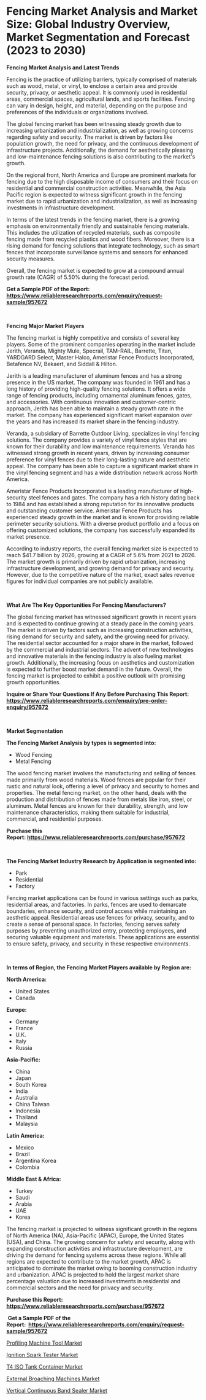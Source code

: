 <p><h1>Fencing Market Analysis and Market Size: Global Industry Overview, Market Segmentation and Forecast (2023 to 2030)</h1></p><p><strong>Fencing Market Analysis and Latest Trends</strong></p>
<p><p>Fencing is the practice of utilizing barriers, typically comprised of materials such as wood, metal, or vinyl, to enclose a certain area and provide security, privacy, or aesthetic appeal. It is commonly used in residential areas, commercial spaces, agricultural lands, and sports facilities. Fencing can vary in design, height, and material, depending on the purpose and preferences of the individuals or organizations involved.</p><p>The global fencing market has been witnessing steady growth due to increasing urbanization and industrialization, as well as growing concerns regarding safety and security. The market is driven by factors like population growth, the need for privacy, and the continuous development of infrastructure projects. Additionally, the demand for aesthetically pleasing and low-maintenance fencing solutions is also contributing to the market's growth.</p><p>On the regional front, North America and Europe are prominent markets for fencing due to the high disposable income of consumers and their focus on residential and commercial construction activities. Meanwhile, the Asia Pacific region is expected to witness significant growth in the fencing market due to rapid urbanization and industrialization, as well as increasing investments in infrastructure development.</p><p>In terms of the latest trends in the fencing market, there is a growing emphasis on environmentally friendly and sustainable fencing materials. This includes the utilization of recycled materials, such as composite fencing made from recycled plastics and wood fibers. Moreover, there is a rising demand for fencing solutions that integrate technology, such as smart fences that incorporate surveillance systems and sensors for enhanced security measures. </p><p>Overall, the fencing market is expected to grow at a compound annual growth rate (CAGR) of 5.50% during the forecast period.</p></p>
<p><strong>Get a Sample PDF of the Report:&nbsp; <a href="https://www.reliableresearchreports.com/enquiry/request-sample/957672">https://www.reliableresearchreports.com/enquiry/request-sample/957672</a></strong></p>
<p>&nbsp;</p>
<p><strong>Fencing Major Market Players</strong></p>
<p><p>The fencing market is highly competitive and consists of several key players. Some of the prominent companies operating in the market include Jerith, Veranda, Mighty Mule, Specrail, TAM-RAIL, Barrette, Titan, YARDGARD Select, Master Halco, Ameristar Fence Products Incorporated, Betafence NV, Bekaert, and Siddall & Hilton.</p><p>Jerith is a leading manufacturer of aluminum fences and has a strong presence in the US market. The company was founded in 1961 and has a long history of providing high-quality fencing solutions. It offers a wide range of fencing products, including ornamental aluminum fences, gates, and accessories. With continuous innovation and customer-centric approach, Jerith has been able to maintain a steady growth rate in the market. The company has experienced significant market expansion over the years and has increased its market share in the fencing industry.</p><p>Veranda, a subsidiary of Barrette Outdoor Living, specializes in vinyl fencing solutions. The company provides a variety of vinyl fence styles that are known for their durability and low maintenance requirements. Veranda has witnessed strong growth in recent years, driven by increasing consumer preference for vinyl fences due to their long-lasting nature and aesthetic appeal. The company has been able to capture a significant market share in the vinyl fencing segment and has a wide distribution network across North America.</p><p>Ameristar Fence Products Incorporated is a leading manufacturer of high-security steel fences and gates. The company has a rich history dating back to 1984 and has established a strong reputation for its innovative products and outstanding customer service. Ameristar Fence Products has experienced steady growth in the market and is known for providing reliable perimeter security solutions. With a diverse product portfolio and a focus on offering customized solutions, the company has successfully expanded its market presence.</p><p>According to industry reports, the overall fencing market size is expected to reach $41.7 billion by 2026, growing at a CAGR of 5.6% from 2021 to 2026. The market growth is primarily driven by rapid urbanization, increasing infrastructure development, and growing demand for privacy and security. However, due to the competitive nature of the market, exact sales revenue figures for individual companies are not publicly available.</p></p>
<p>&nbsp;</p>
<p><strong>What Are The Key Opportunities For Fencing Manufacturers?</strong></p>
<p><p>The global fencing market has witnessed significant growth in recent years and is expected to continue growing at a steady pace in the coming years. The market is driven by factors such as increasing construction activities, rising demand for security and safety, and the growing need for privacy. The residential sector accounted for a major share in the market, followed by the commercial and industrial sectors. The advent of new technologies and innovative materials in the fencing industry is also fueling market growth. Additionally, the increasing focus on aesthetics and customization is expected to further boost market demand in the future. Overall, the fencing market is projected to exhibit a positive outlook with promising growth opportunities.</p></p>
<p><strong>Inquire or Share Your Questions If Any Before Purchasing This Report: <a href="https://www.reliableresearchreports.com/enquiry/pre-order-enquiry/957672">https://www.reliableresearchreports.com/enquiry/pre-order-enquiry/957672</a></strong></p>
<p>&nbsp;</p>
<p><strong>Market Segmentation</strong></p>
<p><strong>The Fencing Market Analysis by types is segmented into:</strong></p>
<p><ul><li>Wood Fencing</li><li>Metal Fencing</li></ul></p>
<p><p>The wood fencing market involves the manufacturing and selling of fences made primarily from wood materials. Wood fences are popular for their rustic and natural look, offering a level of privacy and security to homes and properties. The metal fencing market, on the other hand, deals with the production and distribution of fences made from metals like iron, steel, or aluminum. Metal fences are known for their durability, strength, and low maintenance characteristics, making them suitable for industrial, commercial, and residential purposes.</p></p>
<p><strong>Purchase this Report:&nbsp;<a href="https://www.reliableresearchreports.com/purchase/957672">https://www.reliableresearchreports.com/purchase/957672</a></strong></p>
<p>&nbsp;</p>
<p><strong>The Fencing Market Industry Research by Application is segmented into:</strong></p>
<p><ul><li>Park</li><li>Residential</li><li>Factory</li></ul></p>
<p><p>Fencing market applications can be found in various settings such as parks, residential areas, and factories. In parks, fences are used to demarcate boundaries, enhance security, and control access while maintaining an aesthetic appeal. Residential areas use fences for privacy, security, and to create a sense of personal space. In factories, fencing serves safety purposes by preventing unauthorized entry, protecting employees, and securing valuable equipment and materials. These applications are essential to ensure safety, privacy, and security in these respective environments.</p></p>
<p>&nbsp;</p>
<p><strong>In terms of Region, the Fencing Market Players available by Region are:</strong></p>
<p>
    <p> <strong> North America: </strong>
        <ul>
            <li>United States</li>
            <li>Canada</li>
        </ul>
        </p> 
    <p> <strong> Europe: </strong>
        <ul>
            <li>Germany</li>
            <li>France</li>
            <li>U.K.</li>
            <li>Italy</li>
            <li>Russia</li>
        </ul>
        </p> 
    <p> <strong> Asia-Pacific: </strong>
        <ul>
            <li>China</li>
            <li>Japan</li>
            <li>South Korea</li>
            <li>India</li>
            <li>Australia</li>
            <li>China Taiwan</li>
            <li>Indonesia</li>
            <li>Thailand</li>
            <li>Malaysia</li>
        </ul>
        </p> 
    <p> <strong> Latin America: </strong>
        <ul>
            <li>Mexico</li>
            <li>Brazil</li>
            <li>Argentina Korea</li>
            <li>Colombia</li>
        </ul>
        </p> 
    <p> <strong> Middle East & Africa: </strong>
        <ul>
            <li>Turkey</li>
            <li>Saudi</li>
            <li>Arabia</li>
            <li>UAE</li>
            <li>Korea</li>
        </ul>
    </p>
    </p>
<p><p>The fencing market is projected to witness significant growth in the regions of North America (NA), Asia-Pacific (APAC), Europe, the United States (USA), and China. The growing concern for safety and security, along with expanding construction activities and infrastructure development, are driving the demand for fencing systems across these regions. While all regions are expected to contribute to the market growth, APAC is anticipated to dominate the market owing to booming construction industry and urbanization. APAC is projected to hold the largest market share percentage valuation due to increased investments in residential and commercial sectors and the need for privacy and security.</p></p>
<p><strong>Purchase this Report: <a href="https://www.reliableresearchreports.com/purchase/957672">https://www.reliableresearchreports.com/purchase/957672</a></strong></p>
<p>&nbsp;<strong>Get a Sample PDF of the Report:&nbsp;&nbsp;<a href="https://www.reliableresearchreports.com/enquiry/request-sample/957672">https://www.reliableresearchreports.com/enquiry/request-sample/957672</a></strong></p>
<p><strong></strong></p>
<p><p><a href="https://www.linkedin.com/pulse/profiling-machine-tool-market-research-report-unlocks-qn6kf/">Profiling Machine Tool Market</a></p><p><a href="https://medium.com/@react.shoe.mask/ignition-spark-tester-nbsp-market-focuses-on-market-share-size-and-projected-forecast-till-2030-1d67637c4c8b">Ignition Spark Tester Market</a></p><p><a href="https://www.linkedin.com/pulse/t4-iso-tank-container-market-size-growth-forecast-8fthf/">T4 ISO Tank Container Market</a></p><p><a href="https://www.linkedin.com/pulse/external-broaching-machines-market-share-amp-new-trends-e2tyf/">External Broaching Machines Market</a></p><p><a href="https://medium.com/@suryayadavrp23/vertical-continuous-band-sealer-market-analysis-its-cagr-market-segmentation-and-global-industry-93c184709706">Vertical Continuous Band Sealer Market</a></p></p>